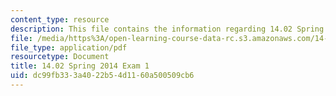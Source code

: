 ```yaml
---
content_type: resource
description: This file contains the information regarding 14.02 Spring 2014 Exam 1.
file: /media/https%3A/open-learning-course-data-rc.s3.amazonaws.com/14-02-principles-of-macroeconomics-spring-2014/dc99fb333a4022b54d1160a500509cb6_MIT14_02S14_Exam1.pdf
file_type: application/pdf
resourcetype: Document
title: 14.02 Spring 2014 Exam 1
uid: dc99fb33-3a40-22b5-4d11-60a500509cb6
---
```

